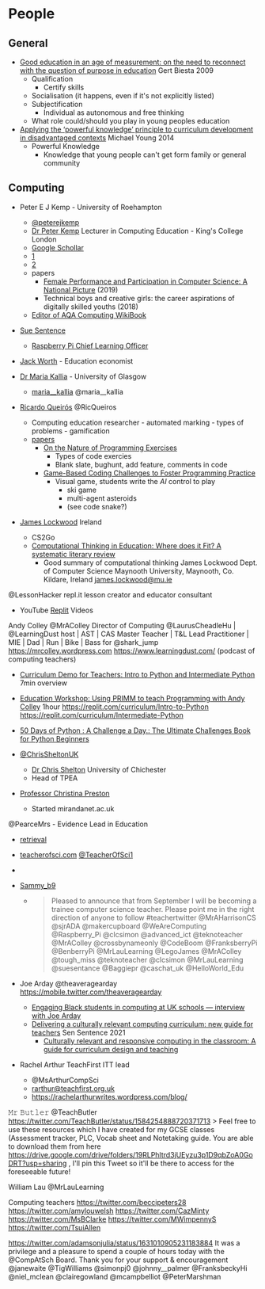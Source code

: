 People
======

General
-------

* [Good education in an age of measurement: on the need to reconnect with the question of purpose in education](https://link.springer.com/article/10.1007/s11092-008-9064-9) Gert Biesta 2009
    * Qualification
        * Certify skills
    * Socialisation (it happens, even if it's not explicitly listed)
    * Subjectification
        * Individual as autonomous and free thinking
    * What role could/should you play in young peoples education
* [Applying the ‘powerful knowledge’ principle to curriculum development in disadvantaged contexts](https://impact.chartered.college/article/applying-powerful-knowledge-principle-curriculum-development-disadvantaged-contexts/) Michael Young 2014
    * Powerful Knowledge
        * Knowledge that young people can't get form family or general community

Computing
---------

* Peter E J Kemp -       University of Roehampton
    * [@peterejkemp](https://twitter.com/peterejkemp)
    * [Dr Peter Kemp](https://www.kcl.ac.uk/people/peter-kemp) Lecturer in Computing Education - King's College London
    * [Google Schollar](https://scholar.google.co.uk/citations?user=ZOP1huUAAAAJ&hl=en)
    * [1](https://dl.acm.org/profile/99659245012)
    * [2](https://www.researchgate.net/profile/Peter_Kemp4)
    * papers
        * [Female Performance and Participation in Computer Science: A National Picture](https://dl.acm.org/doi/10.1145/3366016) (2019)
        * Technical boys and creative girls: the career aspirations of digitally skilled youths (2018)
    * [Editor of AQA Computing WikiBook](http://itte.org.uk/wp/aqa-a-level-computing-wiki/)
* [Sue Sentence]()
    * [Raspberry Pi Chief Learning Officer](https://www.raspberrypi.org/blog/author/suesentance/)
* [Jack Worth](https://twitter.com/worth_jack) - Education economist
* [Dr Maria Kallia](https://www.gla.ac.uk/schools/computing/staff/mariakallia/#biography,researchinterests,publications,articles,booksections,researchreportsorpapers,conferenceproceedings) - University of Glasgow
    * [maria__kallia](https://twitter.com/maria__kallia) @maria__kallia

* [Ricardo Queirós](https://www.ricardoqueiros.com/) @RicQueiros
    * Computing education researcher - automated marking - types of problems - gamification
    * [papers](https://dblp.org/pid/67/2409.html)
        * [On the Nature of Programming Exercises](https://drops.dagstuhl.de/opus/volltexte/2020/12311/)
            * Types of code exercies
            * Blank slate, bughunt, add feature, comments in code
        * [Game-Based Coding Challenges to Foster Programming Practice](https://drops.dagstuhl.de/opus/volltexte/2020/12305/)
            * Visual game, students write the _AI_ control to play
                * ski game
                * multi-agent asteroids
                * (see code snake?)

* [James Lockwood](https://scholar.google.com/citations?user=m4tvBksAAAAJ&hl=en) Ireland
    * CS2Go
    * [Computational Thinking in Education: Where does it Fit? A systematic literary review](https://arxiv.org/abs/1703.07659)
        * Good summary of computational thinking
James Lockwood
Dept. of Computer Science
Maynooth University, Maynooth, Co. Kildare, Ireland
james.lockwood@mu.ie

@LessonHacker
repl.it lesson creator and educator consultant
* YouTube [Replit](https://www.youtube.com/c/replityt/videos) Videos

Andy Colley
@MrAColley
Director of Computing @LaurusCheadleHu
 | @LearningDust
 host | AST | CAS Master Teacher | T&L Lead Practitioner | MIE | Dad | Run | Bike | Bass for @shark_jump
https://mrcolley.wordpress.com
https://www.learningdust.com/ (podcast of computing teachers)

* [Curriculum Demo for Teachers: Intro to Python and Intermediate Python](https://www.youtube.com/watch?v=GAkda5J2mx8) 7min overview
* [Education Workshop: Using PRIMM to teach Programming with Andy Colley](https://www.youtube.com/watch?v=H0t2eBXazF0) 1hour
https://replit.com/curriculum/Intro-to-Python
https://replit.com/curriculum/Intermediate-Python

* [50 Days of Python : A Challenge a Day.: The Ultimate Challenges Book for Python Beginners](https://www.amazon.co.uk/Days-Python-Challenge-Challenges-Beginners-ebook/dp/B09TQ83JQB/)


* [@ChrisSheltonUK](https://twitter.com/chrissheltonuk)
    * [Dr Chris Shelton](https://www.chi.ac.uk/staff/dr-chris-shelton) University of Chichester
    * Head of TPEA

* [Professor Christina Preston](https://www.dmu.ac.uk/about-dmu/academic-staff/health-and-life-sciences/christina-preston/christina-preston.aspx)
    * Started mirandanet.ac.uk

@PearceMrs - Evidence Lead in Education
* [retrieval](https://twitter.com/PearceMrs/status/1534631105315454976)

* [teacherofsci.com](https://teacherofsci.com/) [@TeacherOfSci1](https://twitter.com/TeacherOfSci1)
* [](teachwithict.com)
* [Sammy_b9](https://twitter.com/Sammy_b9/status/1427247989723222017)
    * > Pleased to announce that from September I will be becoming a trainee computer science teacher. Please point me in the right direction of anyone to follow #teachertwitter
 @MrAHarrisonCS
 @sjrADA
 @makercupboard
 @WeAreComputing
 @Raspberry_Pi
 @clcsimon
 @advanced_ict
 @teknoteacher
 @MrAColley
 @crossbynameonly
 @CodeBoom
 @FranksberryPi
 @BenberryPi
 @MrLauLearning
 @LegoJames
 @MrAColley
 @tough_miss
 @teknoteacher
 @clcsimon
 @MrLauLearning
 @suesentance
 @Baggiepr
 @caschat_uk
 @HelloWorld_Edu

* Joe Arday @theaveragearday https://mobile.twitter.com/theaveragearday
    * [Engaging Black students in computing at UK schools — interview with Joe Arday](https://www.raspberrypi.org/blog/engaging-black-students-in-computing-uk-schools-joe-arday/)
    * [Delivering a culturally relevant computing curriculum: new guide for teachers](https://www.raspberrypi.org/blog/culturally-relevant-computing-curriculum-guidelines-for-teachers/) Sen Sentence 2021
        * [Culturally relevant and responsive computing in the classroom: A guide for curriculum design and teaching](https://static.raspberrypi.org/files/research/Guide+to+culturally+relevant+and+responsive+computing+in+the+classroom.pdf)


* Rachel Arthur TeachFirst ITT lead
    * @MsArthurCompSci 
    * rarthur@teachfirst.org.uk
    * https://rachelarthurwrites.wordpress.com/blog/

𝙼𝚛 𝙱𝚞𝚝𝚕𝚎𝚛 @TeachButler
    https://twitter.com/TeachButler/status/1584254888720371713
    > Feel free to use these resources which I have created for my GCSE classes (Assessment tracker, PLC, Vocab sheet and Notetaking guide. You are able to download them from here https://drive.google.com/drive/folders/19RLPhltrd3jUEyzu3p1D9qbZoA0GoDRT?usp=sharing , I'll pin this Tweet so it'll be there to access for the foreseeable future!

William Lau @MrLauLearning

Computing teachers
https://twitter.com/beccipeters28
https://twitter.com/amylouwelsh
https://twitter.com/CazMinty
https://twitter.com/MsBClarke
https://twitter.com/MWimpennyS
https://twitter.com/TsuiAllen


https://twitter.com/adamsonjulia/status/1631010905231183884
It was a privilege and a pleasure to spend a couple of hours today with the @CompAtSch
 Board. Thank you for your support & encouragement @janewaite
 @TigWilliams
 @simonpj0
 @johnny__palmer
 @FranksbeckyHi
 @niel_mclean
 @clairegowland
 @mcampbelliot
 @PeterMarshman
